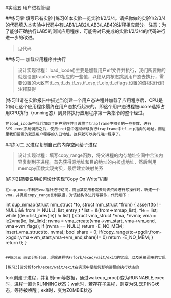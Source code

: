 #实验五 用户进程管理

##练习零 填写已有实验
[练习0]本实验一览实验1/2/3/4。请把你做的实验1/2/3/4的代码填入本实验中代码中有LAB1/LAB2/LAB3/LAB4的注释相应部分。注意：为了能够正确执行LAB5的测试应用程序，可能需对已完成的实验1/2/3/4的代码进行进一步的改进。
>见代码

##练习一 加载应用程序并执行
>设计实现过程：load_icode()主要是加载用户elf文件并执行，我们所要做的就是设置trapframe中相应的一些值，以便从内核态跳到用户态去执行，需要设置的大致有tf_cs,tf_ds,tf_ss,tf_esp,tf_eip,tf_eflags.设置的值根据代码注释获得

[练习1]请在实验报告中描述当创建一个用户态进程并加载了应用程序后，CPU是如何让这个应用程序最终在用户态执行起来的。即这个用户态进程被ucore选择占用CPU执行（running态）到具体执行应用程序第一条指令的整个经过。
```
在load_icode中我们加载了用户程序并且设置了trapframe中相关的一些参数，进行SYS_exec系统调用之后，使用iret指令返回继续执行trapframe中tf_eip指向的地址，而这里我们设置的就是用户程序的入口地址，这样就可以执行用户程序了。
```
##练习二 父进程复制自己的内存空间给子进程 
>设计实现过程：填写copy_range函数，将父进程的内存地址空间中合法内容复制到子进程。首先获得源地址和目的地址的内核虚地址，然后利用memcpy函数实现拷贝，最后建立映射关系

[练习2]简要说明如何设计实现“Copy On Write”机制
```
在dup_mmap中利用vma指针进行访问，而当某使用者需要对该资源进行写操作时，新建一个vma，并调用copy_range复制数据，对该结构体进行写操作，代码如下：
```
int dup_mmap(struct mm_struct *to, struct mm_struct *from) {
    assert(to != NULL && from != NULL);
    list_entry_t *list = &(from->mmap_list), *le = list;
    while ((le = list_prev(le)) != list) {
        struct vma_struct *vma, *nvma;
        vma = le2vma(le, list_link);
        nvma = vma_create(vma->vm_start, vma->vm_end, vma->vm_flags);
        if (nvma == NULL) 
            return -E_NO_MEM;
        insert_vma_struct(to, nvma);
        bool share = 0;
        if(copy_range(to->pgdir,from->pgdir,vma->vm_start,vma->vm_end,share)!= 0)
            return -E_NO_MEM;
    }
    return 0;
}
```

##练习三 阅读分析代码，理解进程执行fork/exec/wait/exit的实现，以及系统调用的实现

[练习3]请分析fork/exec/wait/exit在实现中是如何影响进程的执行状态的
```
fork创建子进程，并复制mm等数据，通过wakeup_proc()变为RUNNABLE,exec时，进程一直为RUNNING状态；wait时，若存在子进程，则变为SLEEPING状态，等待被唤醒；exit时，变为ZOMBIE状态
```

